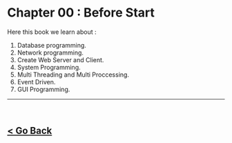 Chapter 00 : Before Start
========================

Here this book we learn about  : 

1. Database programming.
1. Network programming.
1. Create Web Server and Client.
1. System Programming.
1. Multi Threading and Multi Proccessing.
1. Event Driven.
1. GUI Programming.

<hr />
<br />

[< Go Back](./../part_4.md)
----------------------------